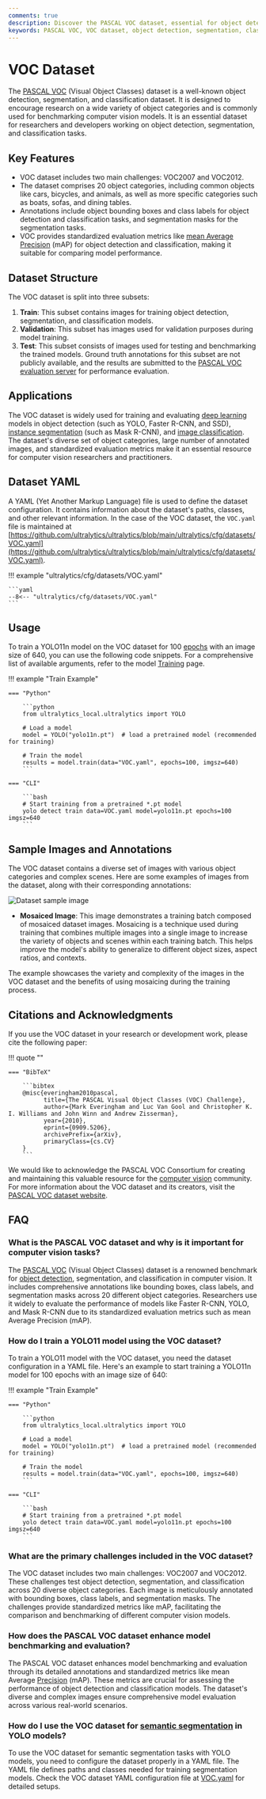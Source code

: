 ```yaml
---
comments: true
description: Discover the PASCAL VOC dataset, essential for object detection, segmentation, and classification. Learn key features, applications, and usage tips.
keywords: PASCAL VOC, VOC dataset, object detection, segmentation, classification, YOLO, Faster R-CNN, Mask R-CNN, image annotations, computer vision
---
```


# VOC Dataset

The [PASCAL VOC](http://host.robots.ox.ac.uk/pascal/VOC/) (Visual Object Classes) dataset is a well-known object detection, segmentation, and classification dataset. It is designed to encourage research on a wide variety of object categories and is commonly used for benchmarking computer vision models. It is an essential dataset for researchers and developers working on object detection, segmentation, and classification tasks.

## Key Features

- VOC dataset includes two main challenges: VOC2007 and VOC2012.
- The dataset comprises 20 object categories, including common objects like cars, bicycles, and animals, as well as more specific categories such as boats, sofas, and dining tables.
- Annotations include object bounding boxes and class labels for object detection and classification tasks, and segmentation masks for the segmentation tasks.
- VOC provides standardized evaluation metrics like [mean Average Precision](https://www.ultralytics.com/glossary/mean-average-precision-map) (mAP) for object detection and classification, making it suitable for comparing model performance.

## Dataset Structure

The VOC dataset is split into three subsets:

1. **Train**: This subset contains images for training object detection, segmentation, and classification models.
2. **Validation**: This subset has images used for validation purposes during model training.
3. **Test**: This subset consists of images used for testing and benchmarking the trained models. Ground truth annotations for this subset are not publicly available, and the results are submitted to the [PASCAL VOC evaluation server](http://host.robots.ox.ac.uk:8080/leaderboard/displaylb.php) for performance evaluation.

## Applications

The VOC dataset is widely used for training and evaluating [deep learning](https://www.ultralytics.com/glossary/deep-learning-dl) models in object detection (such as YOLO, Faster R-CNN, and SSD), [instance segmentation](https://www.ultralytics.com/glossary/instance-segmentation) (such as Mask R-CNN), and [image classification](https://www.ultralytics.com/glossary/image-classification). The dataset's diverse set of object categories, large number of annotated images, and standardized evaluation metrics make it an essential resource for computer vision researchers and practitioners.

## Dataset YAML

A YAML (Yet Another Markup Language) file is used to define the dataset configuration. It contains information about the dataset's paths, classes, and other relevant information. In the case of the VOC dataset, the `VOC.yaml` file is maintained at [https://github.com/ultralytics/ultralytics/blob/main/ultralytics/cfg/datasets/VOC.yaml](https://github.com/ultralytics/ultralytics/blob/main/ultralytics/cfg/datasets/VOC.yaml).

!!! example "ultralytics/cfg/datasets/VOC.yaml"

    ```yaml
    --8<-- "ultralytics/cfg/datasets/VOC.yaml"
    ```

## Usage

To train a YOLO11n model on the VOC dataset for 100 [epochs](https://www.ultralytics.com/glossary/epoch) with an image size of 640, you can use the following code snippets. For a comprehensive list of available arguments, refer to the model [Training](../../modes/train.md) page.

!!! example "Train Example"

    === "Python"

        ```python
        from ultralytics_local.ultralytics import YOLO

        # Load a model
        model = YOLO("yolo11n.pt")  # load a pretrained model (recommended for training)

        # Train the model
        results = model.train(data="VOC.yaml", epochs=100, imgsz=640)
        ```

    === "CLI"

        ```bash
        # Start training from a pretrained *.pt model
        yolo detect train data=VOC.yaml model=yolo11n.pt epochs=100 imgsz=640
        ```

## Sample Images and Annotations

The VOC dataset contains a diverse set of images with various object categories and complex scenes. Here are some examples of images from the dataset, along with their corresponding annotations:

![Dataset sample image](https://github.com/ultralytics/docs/releases/download/0/mosaiced-voc-dataset-sample.avif)

- **Mosaiced Image**: This image demonstrates a training batch composed of mosaiced dataset images. Mosaicing is a technique used during training that combines multiple images into a single image to increase the variety of objects and scenes within each training batch. This helps improve the model's ability to generalize to different object sizes, aspect ratios, and contexts.

The example showcases the variety and complexity of the images in the VOC dataset and the benefits of using mosaicing during the training process.

## Citations and Acknowledgments

If you use the VOC dataset in your research or development work, please cite the following paper:

!!! quote ""

    === "BibTeX"

        ```bibtex
        @misc{everingham2010pascal,
              title={The PASCAL Visual Object Classes (VOC) Challenge},
              author={Mark Everingham and Luc Van Gool and Christopher K. I. Williams and John Winn and Andrew Zisserman},
              year={2010},
              eprint={0909.5206},
              archivePrefix={arXiv},
              primaryClass={cs.CV}
        }
        ```

We would like to acknowledge the PASCAL VOC Consortium for creating and maintaining this valuable resource for the [computer vision](https://www.ultralytics.com/glossary/computer-vision-cv) community. For more information about the VOC dataset and its creators, visit the [PASCAL VOC dataset website](http://host.robots.ox.ac.uk/pascal/VOC/).

## FAQ

### What is the PASCAL VOC dataset and why is it important for computer vision tasks?

The [PASCAL VOC](http://host.robots.ox.ac.uk/pascal/VOC/) (Visual Object Classes) dataset is a renowned benchmark for [object detection](https://www.ultralytics.com/glossary/object-detection), segmentation, and classification in computer vision. It includes comprehensive annotations like bounding boxes, class labels, and segmentation masks across 20 different object categories. Researchers use it widely to evaluate the performance of models like Faster R-CNN, YOLO, and Mask R-CNN due to its standardized evaluation metrics such as mean Average Precision (mAP).

### How do I train a YOLO11 model using the VOC dataset?

To train a YOLO11 model with the VOC dataset, you need the dataset configuration in a YAML file. Here's an example to start training a YOLO11n model for 100 epochs with an image size of 640:

!!! example "Train Example"

    === "Python"

        ```python
        from ultralytics_local.ultralytics import YOLO

        # Load a model
        model = YOLO("yolo11n.pt")  # load a pretrained model (recommended for training)

        # Train the model
        results = model.train(data="VOC.yaml", epochs=100, imgsz=640)
        ```

    === "CLI"

        ```bash
        # Start training from a pretrained *.pt model
        yolo detect train data=VOC.yaml model=yolo11n.pt epochs=100 imgsz=640
        ```

### What are the primary challenges included in the VOC dataset?

The VOC dataset includes two main challenges: VOC2007 and VOC2012. These challenges test object detection, segmentation, and classification across 20 diverse object categories. Each image is meticulously annotated with bounding boxes, class labels, and segmentation masks. The challenges provide standardized metrics like mAP, facilitating the comparison and benchmarking of different computer vision models.

### How does the PASCAL VOC dataset enhance model benchmarking and evaluation?

The PASCAL VOC dataset enhances model benchmarking and evaluation through its detailed annotations and standardized metrics like mean Average [Precision](https://www.ultralytics.com/glossary/precision) (mAP). These metrics are crucial for assessing the performance of object detection and classification models. The dataset's diverse and complex images ensure comprehensive model evaluation across various real-world scenarios.

### How do I use the VOC dataset for [semantic segmentation](https://www.ultralytics.com/glossary/semantic-segmentation) in YOLO models?

To use the VOC dataset for semantic segmentation tasks with YOLO models, you need to configure the dataset properly in a YAML file. The YAML file defines paths and classes needed for training segmentation models. Check the VOC dataset YAML configuration file at [VOC.yaml](https://github.com/ultralytics/ultralytics/blob/main/ultralytics/cfg/datasets/VOC.yaml) for detailed setups.
